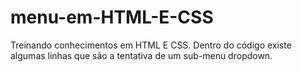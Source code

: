 # menu-em-HTML-E-CSS
Treinando conhecimentos em HTML E CSS.
Dentro do código existe algumas linhas que são a tentativa de um sub-menu dropdown.

